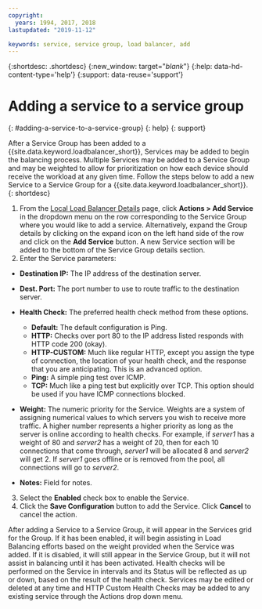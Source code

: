 ```yaml
---
copyright:
  years: 1994, 2017, 2018
lastupdated: "2019-11-12"

keywords: service, service group, load balancer, add
---
```


{:shortdesc: .shortdesc}
{:new_window: target="_blank_"}
{:help: data-hd-content-type='help'}
{:support: data-reuse='support'}

# Adding a service to a service group
{: #adding-a-service-to-a-service-group}
{: help}
{: support}

After a Service Group has been added to a {{site.data.keyword.loadbalancer_short}}, Services may be added to begin the balancing process. Multiple Services may be added to a Service Group and may be weighted to allow for prioritization on how each device should receive the workload at any given time. Follow the steps below to add a new Service to a Service Group for a {{site.data.keyword.loadbalancer_short}}.
{: shortdesc}

1. From the [Local Load Balancer Details](/docs/local-load-balancer?topic=local-load-balancer-viewing-local-load-balancer-details) page, click **Actions > Add Service** in the dropdown menu on the row corresponding to the Service Group where you would like to add a service. Alternatively, expand the Group details by clicking on the expand icon on the left hand side of the row and click on the **Add Service** button. A new Service section will be added to the bottom of the Service Group details section.
2. Enter the Service parameters:
  - **Destination IP:** The IP address of the destination server.
  - **Dest. Port:** The port number to use to route traffic to the destination server.
  - **Health Check:** The preferred health check method from these options.

     - **Default:** The default configuration is Ping.
     - **HTTP:** Checks over port 80 to the IP address listed responds with HTTP code 200 (okay).
     - **HTTP-CUSTOM:** Much like regular HTTP, except you assign the type of connection, the location of your health check, and the response that you are anticipating. This is an advanced option.
     - **Ping:** A simple ping test over ICMP.
     - **TCP:** Much like a ping test but explicitly over TCP. This option should be used if you have ICMP connections blocked.
  - **Weight:** The numeric priority for the Service. Weights are a system of assigning numerical values to which servers you wish to receive more traffic. A higher number represents a higher priority as long as the server is online according to health checks. For example, if _server1_ has a weight of 80 and _server2_ has a weight of 20, then for each 10 connections that come through, _server1_ will be allocated 8 and _server2_ will get 2. If _server1_ goes offline or is removed from the pool, all connections will go to _server2_.
  - **Notes:** Field for notes.
3. Select the **Enabled** check box to enable the Service.
4. Click the **Save Configuration** button to add the Service. Click **Cancel** to cancel the action.

After adding a Service to a Service Group, it will appear in the Services grid for the Group. If it has been enabled, it will begin assisting in Load Balancing efforts based on the weight provided when the Service was added. If it is disabled, it will still appear in the Service Group, but it will not assist in balancing until it has been activated. Health checks will be performed on the Service in intervals and its Status will be reflected as up or down, based on the result of the health check. Services may be edited or deleted at any time and HTTP Custom Health Checks may be added to any existing service through the Actions drop down menu.
